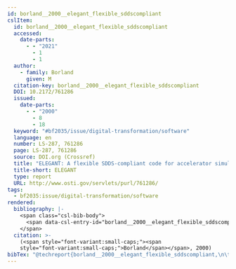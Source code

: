 ```yaml
---
id: borland__2000__elegant_flexible_sddscompliant
cslItem:
  id: borland__2000__elegant_flexible_sddscompliant
  accessed:
    date-parts:
      - - "2021"
        - 1
        - 1
  author:
    - family: Borland
      given: M
  citation-key: borland__2000__elegant_flexible_sddscompliant
  DOI: 10.2172/761286
  issued:
    date-parts:
      - - "2000"
        - 8
        - 18
  keyword: "#bf2035/issue/digital-transformation/software"
  language: en
  number: LS-287, 761286
  page: LS-287, 761286
  source: DOI.org (Crossref)
  title: "ELEGANT: A flexible SDDS-compliant code for accelerator simulation"
  title-short: ELEGANT
  type: report
  URL: http://www.osti.gov/servlets/purl/761286/
tags:
  - bf2035:issue/digital-transformation/software
rendered:
  bibliography: |-
    <span class="csl-bib-body">
      <span data-csl-entry-id="borland__2000__elegant_flexible_sddscompliant" class="csl-entry"><span class='author-bib'>Borland</span>. <span class='date-bib'>(2000)</span>. <span class='title'><i><b><span style="font-style:normal;">ELEGANT: A flexible SDDS-compliant code for accelerator simulation</span></b></i></span> (LS-287, 761286; S. LS-287, 761286). <span class='URL'><a href='https://doi.org/10.2172/761286'>LINK</a></span></span>
    </span>
  citation: >-
    (<span style="font-variant:small-caps;"><span
    style="font-variant:small-caps;">Borland</span></span>, 2000)
bibTex: "@techreport{borland__2000__elegant_flexible_sddscompliant,\n\tnote = {[Online; accessed 2021-01-01]},\n\tauthor = {Borland, M},\n\tdoi = {10.2172/761286},\n\tyear = {2000},\n\tmonth = {aug 18},\n\tnumber = {LS-287, 761286},\n\tpages = {LS--287, 761286},\n\ttitle = {ELEGANT: A flexible {SDDS}-compliant code for accelerator simulation},\n\turl = {http://www.osti.gov/servlets/purl/761286/},\n\thowpublished = {http://www.osti.gov/servlets/purl/761286/},\n}\n\n"
---
```

